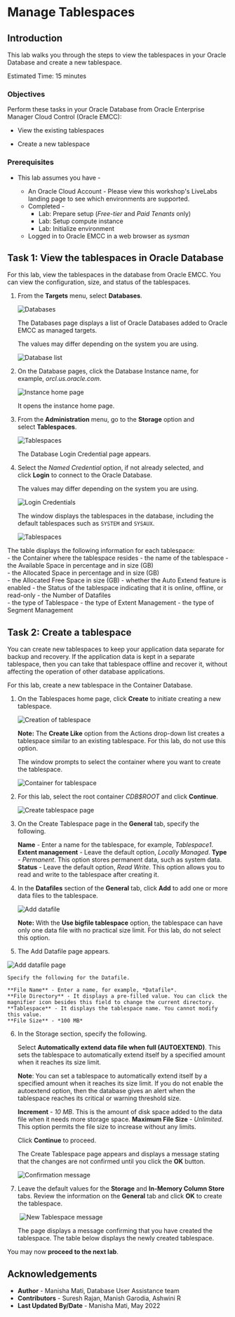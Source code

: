 # Manage Tablespaces

## Introduction

This lab walks you through the steps to view the tablespaces in your Oracle Database and create a new tablespace.  
  
Estimated Time: 15 minutes

### Objectives

Perform these tasks in your Oracle Database from Oracle Enterprise Manager Cloud Control (Oracle EMCC):  

-   View the existing tablespaces

-   Create a new tablespace

### Prerequisites

-   This lab assumes you have -
    
    -   An Oracle Cloud Account - Please view this workshop's LiveLabs landing page to see which environments are supported.
    -   Completed -
        -   Lab: Prepare setup (*Free-tier* and *Paid Tenants* only)
        -   Lab: Setup compute instance
        -   Lab: Initialize environment
    -   Logged in to Oracle EMCC in a web browser as *sysman*

## Task 1: View the tablespaces in Oracle Database

For this lab, view the tablespaces in the database from Oracle EMCC. You can view the configuration, size, and status of the tablespaces.

1.  From the **Targets** menu, select **Databases**.

    ![Databases](./images/emcc-targetadd-db.png " ")

    The Databases page displays a list of Oracle Databases added to Oracle EMCC as managed targets.

    The values may differ depending on the system you are using.

    ![Database list](./images/emcc-targetadd-dbhome.png " ")

2.  On the Database pages, click the Database Instance name, for example, *orcl.us.oracle.com*.

    ![Instance home page](./images/emcc-dbhome-containerhome.png " ")

    It opens the instance home page.

3.  From the **Administration** menu, go to the **Storage** option and select **Tablespaces**.

    ![Tablespaces](./images/admin-tablespaces.png " ")

    The Database Login Credential page appears.

4.  Select the *Named Credential* option, if not already selected, and click **Login** to connect to the Oracle Database.

    The values may differ depending on the system you are using.

    ![Login Credentials](./images/dblogin.png " ")

    The window displays the tablespaces in the database, including the default tablespaces such as `SYSTEM` and `SYSAUX`.

    ![Tablespaces](./images/tablespaces.png " ")

The table displays the following information for each tablespace:  
	- the Container where the tablespace resides 
	- the name of the tablespace
	- the Available Space in percentage and in size (GB)  
	- the Allocated Space in percentage and in size (GB)  
	- the Allocated Free Space in size (GB)
	- whether the Auto Extend feature is enabled
	- the Status of the tablespace indicating that it is online, offline, or read-only 
	- the Number of Datafiles  
	- the type of Tablespace
	- the type of Extent Management 
	- the type of Segment Management

## Task 2: Create a tablespace

You can create new tablespaces to keep your application data separate for backup and recovery. If the application data is kept in a separate tablespace, then you can take that tablespace offline and recover it, without affecting the operation of other database applications.

For this lab, create a new tablespace in the Container Database.

1.  On the Tablespaces home page, click **Create** to initiate creating a new tablespace.

    ![Creation of tablespace](./images/create-tablspace.png " ")

    **Note:** The **Create Like** option from the Actions drop-down list creates a tablespace similar to an existing tablespace. For this lab, do not use this option.

	The window prompts to select the container where you want to create the tablespace.

    ![Container for tablespace](./images/container-tablespace.png " ")

2.  For this lab, select the root container *CDB$ROOT* and click **Continue**.

    ![Create tablespace page](./images/create-tablespace-page.png " ")

3.  On the Create Tablespace page in the **General** tab, specify the following.

    **Name** - Enter a name for the tablespace, for example, *Tablespace1*.  
    **Extent management** - Leave the default option, *Locally Managed*.
    **Type** - *Permanent*. This option stores permanent data, such as system data.
    **Status** - Leave the default option, *Read Write*. This option allows you to read and write to the tablespace after creating it.

4.  In the **Datafiles** section of the **General** tab, click **Add** to add one or more data files to the tablespace.

    ![Add datafile](./images/add-tablespace.png " ")

    **Note:** With the **Use bigfile tablespace** option, the tablespace can have only one data file with no practical size limit. For this lab, do not select this option.

5.  The Add Datafile page appears.

   ![Add datafile page](./images/add-datafile.png " ")

    Specify the following for the Datafile.

    **File Name** - Enter a name, for example, *Datafile*.
    **File Directory** - It displays a pre-filled value. You can click the magnifier icon besides this field to change the current directory.
    **Tablespace** - It displays the tablespace name. You cannot modify this value.
    **File Size** - *100 MB*

6.  In the Storage section, specify the following.

    Select **Automatically extend data file when full (AUTOEXTEND)**. This sets the tablespace to automatically extend itself by a specified amount when it reaches its size limit.

    **Note**: You can set a tablespace to automatically extend itself by a specified amount when it reaches its size limit. If you do not enable the autoextend option, then the database gives an alert when the tablespace reaches its critical or warning threshold size.

    **Increment** - *10 MB*. This is the amount of disk space added to the data file when it needs more storage space.
    **Maximum File Size** - *Unlimited*. This option permits the file size to increase without any limits.  

	Click **Continue** to proceed.

	The Create Tablespace page appears and displays a message stating that the changes are not confirmed until you click the **OK** button.

    ![Confirmation message](./images/confirmation-tablespace.png " ")

7.  Leave the default values for the **Storage** and **In-Memory Column Store** tabs. Review the information on the **General** tab and click **OK** to create the tablespace.

     ![New Tablespace message](./images/newtablespace.png " ")

    The page displays a message confirming that you have created the tablespace. The table below displays the newly created tablespace.

You may now **proceed to the next lab**.

## Acknowledgements

- **Author** - Manisha Mati, Database User Assistance team
- **Contributors** - Suresh Rajan, Manish Garodia, Ashwini R
- **Last Updated By/Date** - Manisha Mati, May 2022